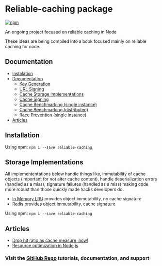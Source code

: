 # Reliable-caching package<!-- omit in toc -->

[![npm](https://img.shields.io/npm/v/reliable-caching.svg)](https://www.npmjs.com/package/reliable-caching)

An ongoing project focused on reliable caching in Node

These ideas are being compiled into a book focused mainly on reliable caching for node.

## Documentation <!-- omit in toc -->

<!-- prettier-ignore-start -->

- [Instalation](#instalation)
- [Documentation](#documentation)
	- [Key Generation](documentation/KEY-GENERATION.md)
	- [URL Signing](documentation/URL-SIGN.md)
	- [Cache Storage Implementations](#storage-implementations)
	- [Cache Signing](documentation/CACHE-SIGN.md)
	- [Cache Benchmarking (single instance)](documentation/CACHE-BENCH.md)
	- [Cache Benchmarking (distributed)](documentation/CACHE-BENCH-DIST.md)
	- [Race Prevention (single instance)](documentation/RACE-PREVENTION.md)
- [Articles](#articles)

<!-- prettier-ignore-end -->

## Installation

Using npm:
`npm i --save reliable-caching`

## Storage Implementations

All implemententations below handle things like, immutability of cache objects (important for not alter cache content), handle deserialization errors (handled as a miss), signature failures (handled as a miss) making code more robust than those quickly made hacks developers do.

- [In Memory LRU](documentation/LRU.md) provides object immutability, no cache signature
- [Redis](documentation/REDIS.md) provides object immutability, cache signature

Using npm:
`npm i --save reliable-caching`

## Articles

- [Drop hit ratio as cache measure, now!](https://medium.com/pipedrive-engineering/drop-hit-ratio-as-cache-measure-now-98970238dbbf)<br/>
- [Resource optimization in Node.js](https://medium.com/pipedrive-engineering/resource-optimization-in-node-js-c90c731f9df4)

### Visit the [GitHub Repo](https://github.com/nelsongomes/reliable-caching/) tutorials, documentation, and support
